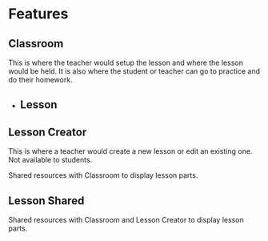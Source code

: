 # Features

## Classroom
 This is where the teacher would setup the lesson and where the lesson would be held.
 It is also where the student or teacher can go to practice and do their homework.
 
 
 - Lesson
    - 
    
## Lesson Creator
 This is where a teacher would create a new lesson or edit an existing one. Not available to students.
 
 Shared resources with Classroom to display lesson parts. 
 
## Lesson Shared
 Shared resources with Classroom and Lesson Creator to display lesson parts. 
